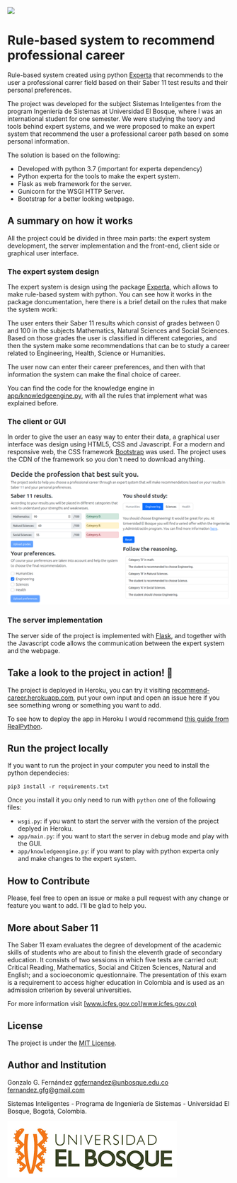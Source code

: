 ![](https://img.shields.io/github/license/gonzafernan/rule-based-sys)

# Rule-based system to recommend professional career

Rule-based system created using python [Experta](https://github.com/nilp0inter/experta) that recommends to the user a professional carrer field based on their Saber 11 test results and their personal preferences.

The project was developed for the subject Sistemas Inteligentes from the program Ingeniería de Sistemas at Universidad El Bosque, where I was an international student for one semester. We were studying the teory and tools behind expert systems, and we were proposed to make an expert system that recommend the user a professional career path based on some personal information.

The solution is based on the following:

- Developed with python 3.7 (important for experta dependency)
- Python experta for the tools to make the expert system.
- Flask as web framework for the server.
- Gunicorn for the WSGI HTTP Server.
- Bootstrap for a better looking webpage.

## A summary on how it works

All the project could be divided in three main parts: the expert system development, the server implementation and the front-end, client side or graphical user interface.

### The expert system design

The expert system is design using the package [Experta](https://github.com/nilp0inter/experta), which allows to make rule-based system with python. You can see how it works in the package doncumentation, here there is a brief detail on the rules that make the system work:

The user enters their Saber 11 results which consist of grades between 0 and 100 in the subjects Mathematics, Natural Sciences and Social Sciences. Based on those grades the user is classified in different categories, and then the system make some recommendations that can be to study a career related to Engineering, Health, Science or Humanities.

The user now can enter their career preferences, and then with that information the system can make the final choice of career. 

You can find the code for the knowledge engine in [app/knowledgeengine.py](./app/knowledgeengine.py), with all the rules that implement what was explained before.

### The client or GUI

In order to give the user an easy way to enter their data, a graphical user interface was design using HTML5, CSS and Javascript. For a modern and responsive web, the CSS framework [Bootstrap](https://getbootstrap.com/) was used. The project uses the CDN of the framework so you don't need to download anything.

![](./imgs/web-gui.png)

### The server implementation

The server side of the project is implemented with [Flask](https://flask.palletsprojects.com/en/2.1.x/), and together with the Javascript code allows the communication between the expert system and the webpage.

## Take a look to the project in action! 🚀

The project is deployed in Heroku, you can try it visiting [recommend-career.herokuapp.com](http://www.recommend-career.herokuapp.com/), put your own
input and open an issue here if you see something wrong or something you want to add.

To see how to deploy the app in Heroku I would recommend [this guide from RealPython](https://realpython.com/flask-by-example-part-1-project-setup/).

## Run the project locally

If you want to run the project in your computer you need to install the python dependecies:

```shell
pip3 install -r requirements.txt
```

Once you install it you only need to run with `python` one of the following files:

- `wsgi.py`: if you want to start the server with the version of the project deplyed in Heroku.
- `app/main.py`: if you want to start the server in debug mode and play with the GUI.
- `app/knowledgeengine.py`: if you want to play with python experta only and make changes to the expert system.

## How to Contribute

Please, feel free to open an issue or make a pull request with any change or feature you want to add. I'll be glad to help you.

## More about Saber 11

The Saber 11 exam evaluates the degree of development of the academic skills of students who are about to finish the eleventh grade of secondary education. It consists of two sessions in which five tests are carried out: Critical Reading, Mathematics, Social and Citizen Sciences, Natural and English; and a socioeconomic questionnaire. 
The presentation of this exam is a requirement to access higher education in Colombia and is used as an admission criterion by several universities.

For more information visit [www.icfes.gov.co](www.icfes.gov.co)

## License

The project is under the [MIT License](LICENSE).

## Author and Institution
Gonzalo G. Fernández [ggfernandez@unbosque.edu.co](mailto:ggfernandez@unbosque.edu.co) [fernandez.gfg@gmail.com](mailto:fernandez.gfg@gmail.com)

Sistemas Inteligentes - Programa de Ingeniería de Sistemas - Universidad El Bosque, Bogotá, Colombia.

![](./imgs/elbosque.png)